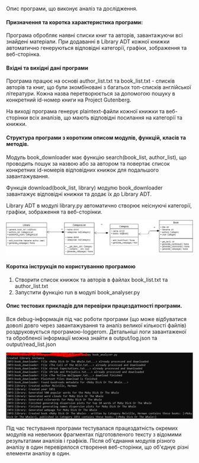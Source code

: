 Опис програми, що виконує аналіз та дослідження.
 
#### Призначення та коротка характеристика програми:

Програма обробляє наявні списки книг та авторів, завантажуючи всі знайдені матеріали. При додаванні в Library ADT кожної книжки автоматично генеруються відповідні категорії, графіки, зображення та веб-сторінка.

#### Вхідні та вихідні дані програми

Програма працює на основі author_list.txt та book_list.txt - списків авторів та книг, що були зкомбіновані з багатьох топ-списків англійської літератури.
Кожна назва перетворюється за допомогою пошуку в конкретний id-номер книги на Project Gutenberg.

На виході програма генерує plaintext-файли кожної книжки та веб-сторінки всіх аналізів, що мають відповідні посилання на категорії та книжки.

#### Структура програми з коротким описом модулів, функцій, класів та методів.

Модуль book_downloader має функцію search(book_list, author_list), що проводить пошук за назвою або за автором та повертає список конкретних id-номерів відповідних книжок для подальшого завантажування.

Функція download(book_list, library) модулю book_downloader завантажує відповідні книжки та додає їх до Library ADT.

Library ADT в модулі library.py автоматично створює неіснуючі категорії, графіки, зображення та веб-сторінки.

![](https://github.com/LastGenius-edu/homeworks_project/raw/master/docs/class_diagram.png)

#### Коротка інструкція по користуванню програмою

1. Створити список книжок та авторів в файлах book_list.txt та author_list.txt
2. Запустити функцію run в модулі book_analyser.py

#### Опис тестових прикладів для перевірки працездатності програми.

Вся debug-інформація під час роботи програми (що може відбуватися доволі довго через завантажування та аналіз великої кількості файлів)
роздруковується програмою-loggerom. Детальніші логи завантаженої та обробленої інформації можна знайти в output/log.json та output/read_list.json

![](https://github.com/LastGenius-edu/homeworks_project/raw/master/docs/debug_example.png)

Під час тестування програми тестувалася працездатність окремих модулів на невеликих фрагментах підготовленого тексту з відомими результатами аналізів і графіків.
Після об'єднання модулів різного аналізу в один перевірялося створення веб-сторінки, що об'єднує різні елементи аналізу в один.
